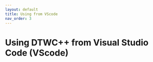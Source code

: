 ```yaml
---
layout: default
title: Using from VScode
nav_order: 3
---
```



# Using DTWC++ from Visual Studio Code (VScode)





